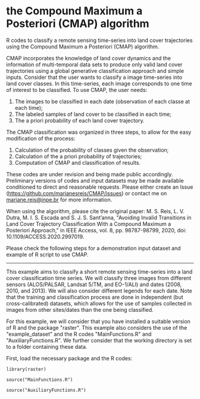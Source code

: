 # the Compound Maximum a Posteriori (CMAP) algorithm
R codes to classify a remote sensing time-series into land cover trajectories using the Compound Maximum a Posteriori (CMAP) algorithm.


CMAP incorporates the knowledge of land cover dynamics and the information of multi-temporal data sets to produce only valid land cover trajectories using a global generative classification approach and simple inputs. Consider that the user wants to classify a image time-series into land cover classes. In this time-series, each image corresponds to one time of interest to be classified. To use CMAP, the user needs:

1) The images to be classified in each date (observation of each classe at each time);
2) The labeled samples of land cover to be classified in each time;
3) The a priori probability of each land cover trajectory.

The CMAP classification was organized in three steps, to allow for the easy modification of the process:

1) Calculation of the probability of classes given the observation;
2) Calculation of the a priori probability of trajectories;
3) Computation of CMAP and classification of results.

These codes are under revision and being made public accordingly. Preliminary versions of codes and input datasets may be made available conditioned to direct and reasonable requests. Please either create an Issue (https://github.com/marianesreis/CMAP/issues) or contact me on mariane.reis@inpe.br for more information.

When using the algorithm, please cite the original paper:
M. S. Reis, L. V. Dutra, M. I. S. Escada and S. J. S. Sant’anna, "Avoiding Invalid Transitions in Land Cover Trajectory Classification With a Compound Maximum a Posteriori Approach," in IEEE Access, vol. 8, pp. 98787-98799, 2020, doi: 10.1109/ACCESS.2020.2997019.


Please check the following steps for a demonstration input dataset and example of R script to use CMAP.

---

This example aims to classify a short remote sensing time-series into a land cover classification time series. We will classify three images from different sensors (ALOS/PALSAR, Landsat 5/TM, and EO-1/ALI) and dates (2008, 2010, and 2013). We will also consider different legends for each date. Note that the training and classification process are done in independent (but cross-calibrated) datasets, which allows for the use of samples collected in images from other sites/dates than the one being classified.

For this example, we will consider that you have installed a suitable version of R and the package "raster". This example also considers the use of the "example_dataset" and the R codes "MainFunctions.R" and "AuxiliaryFunctions.R". We further consider that the working directory is set to a folder containing these data.


First, load the necessary package and the R codes:
```{r}
library(raster)

source("MainFunctions.R")

source("AuxiliaryFunctions.R")

```

